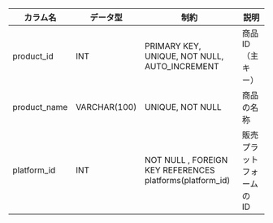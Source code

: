 | カラム名     | データ型     | 制約                                                     | 説明                      |
| ------------ | ------------ | -------------------------------------------------------- | ------------------------- |
| product_id   | INT          | PRIMARY KEY, UNIQUE, NOT NULL, AUTO_INCREMENT            | 商品 ID（主キー）         |
| product_name | VARCHAR(100) | UNIQUE, NOT NULL                                         | 商品の名称                |
| platform_id  | INT          | NOT NULL , FOREIGN KEY REFERENCES platforms(platform_id) | 販売プラットフォームの ID |
